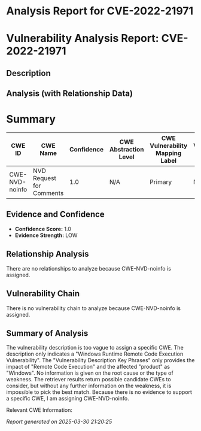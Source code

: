 # Analysis Report for CVE-2022-21971

# Vulnerability Analysis Report: CVE-2022-21971

## Description



## Analysis (with Relationship Data)

# Summary
| CWE ID | CWE Name | Confidence | CWE Abstraction Level | CWE Vulnerability Mapping Label | CWE-Vulnerability Mapping Notes |
|---|---|---|---|---|---|
| CWE-NVD-noinfo | NVD Request for Comments | 1.0 | N/A | Primary | N/A |

## Evidence and Confidence

*   **Confidence Score:** 1.0
*   **Evidence Strength:** LOW

## Relationship Analysis
There are no relationships to analyze because CWE-NVD-noinfo is assigned.

## Vulnerability Chain
There is no vulnerability chain to analyze because CWE-NVD-noinfo is assigned.

## Summary of Analysis
The vulnerability description is too vague to assign a specific CWE. The description only indicates a "Windows Runtime Remote Code Execution Vulnerability". The "Vulnerability Description Key Phrases" only provides the impact of "Remote Code Execution" and the affected "product" as "Windows". No information is given on the root cause or the type of weakness. The retriever results return possible candidate CWEs to consider, but without any further information on the weakness, it is impossible to pick the best match. Because there is no evidence to support a specific CWE, I am assigning CWE-NVD-noinfo.

Relevant CWE Information:



*Report generated on 2025-03-30 21:20:25*
